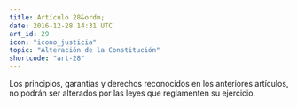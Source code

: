 ```yaml
---
title: Artículo 28&ordm;
date: 2016-12-28 14:31 UTC
art_id: 29
icon: "icono_justicia"
topic: "Alteración de la Constitución"
shortcode: "art-28"
---
```

Los principios, garantías y derechos reconocidos en los anteriores artículos, no podrán ser alterados por las leyes que reglamenten su ejercicio.

